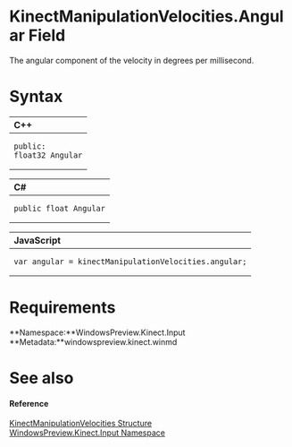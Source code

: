KinectManipulationVelocities.Angular Field  
==========================================  

The angular component of the velocity in degrees per millisecond. <span id="syntaxSection"></span>

Syntax  
======  

<table>
<colgroup>
<col width="100%" />
</colgroup>
<thead>
<tr class="header">
<th align="left">C++</th>
</tr>
</thead>
<tbody>
<tr class="odd">
<td align="left"><pre><code>public:  
float32 Angular</code></pre></td>
</tr>
</tbody>
</table>

<table>
<colgroup>
<col width="100%" />
</colgroup>
<thead>
<tr class="header">
<th align="left">C#</th>
</tr>
</thead>
<tbody>
<tr class="odd">
<td align="left"><pre><code>public float Angular</code></pre></td>
</tr>
</tbody>
</table>

<table>
<colgroup>
<col width="100%" />
</colgroup>
<thead>
<tr class="header">
<th align="left">JavaScript</th>
</tr>
</thead>
<tbody>
<tr class="odd">
<td align="left"><pre><code>var angular = kinectManipulationVelocities.angular;</code></pre></td>
</tr>
</tbody>
</table>

<span id="requirements"></span>

Requirements  
============  

**Namespace:**WindowsPreview.Kinect.Input  
**Metadata:**windowspreview.kinect.winmd  

<span id="ID4EX"></span>

See also  
========  

<span id="ID4EZ"></span>
#### Reference  

[KinectManipulationVelocities Structure](../../KinectManipulationVeloci.md)  
 [WindowsPreview.Kinect.Input Namespace](../../../Kinect.Input.md)  



<!--Please do not edit the data in the comment block below.-->
<!--
TOCTitle : Angular Field
RLTitle : KinectManipulationVelocities.Angular Field
KeywordK : Angular field
KeywordK : KinectManipulationVelocities.Angular field
KeywordF : WindowsPreview.Kinect.Input.KinectManipulationVelocities.Angular
KeywordF : KinectManipulationVelocities.Angular
KeywordF : Angular
KeywordF : WindowsPreview.Kinect.Input.KinectManipulationVelocities.Angular
KeywordA : F:WindowsPreview.Kinect.Input.KinectManipulationVelocities.Angular
AssetID : F:WindowsPreview.Kinect.Input.KinectManipulationVelocities.Angular
Locale : en-us
CommunityContent : 1
APIType : Managed
APILocation : windowspreview.kinect.winmd
APIName : WindowsPreview.Kinect.Input.KinectManipulationVelocities.Angular
TargetOS : Windows
TopicType : kbSyntax
DevLang : VB
DevLang : CSharp
DevLang : JavaScript
DevLang : C++
DocSet : K4Wv2
ProjType : K4Wv2Proj
Technology : Kinect for Windows
Product : Kinect for Windows SDK v2
productversion : 20
-->
